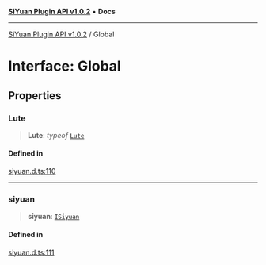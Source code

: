 [**SiYuan Plugin API v1.0.2**](../README.md) • **Docs**

---

[SiYuan Plugin API v1.0.2](../README.md) / Global

# Interface: Global

## Properties

### Lute

> **Lute**: _typeof_ [`Lute`](../classes/Lute.md)

#### Defined in

[siyuan.d.ts:110](https://github.com/siyuan-note/petal/tree/main/siyuan.d.ts#L110)

---

### siyuan

> **siyuan**: [`ISiyuan`](ISiyuan.md)

#### Defined in

[siyuan.d.ts:111](https://github.com/siyuan-note/petal/tree/main/siyuan.d.ts#L111)
